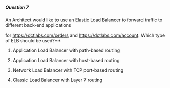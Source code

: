 ##### Question 7


An Architect would like to use an Elastic Load Balancer to forward traffic to different back-end applications

for https://dctlabs.com/orders and https://dctlabs.com/account. Which type of ELB should be used?**


1. Application Load Balancer with path-based routing

2. Application Load Balancer with host-based routing

3. Network Load Balancer with TCP port-based routing

4. Classic Load Balancer with Layer 7 routing


